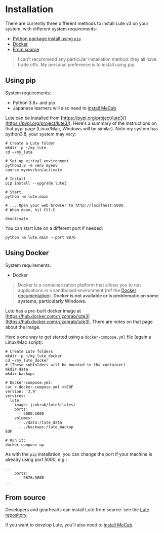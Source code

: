 # Installation

There are currently three different methods to install Lute v3 on your system, with different system requirements:

* [Python package install using `pip`](install.md#using-pip)
* [Docker](install.md#using-docker)
* [From source](install.md#from-source)

> I can't recommend any particular installation method: they all have trade offs.  My personal preference is to install using pip.

## Using pip

System requirements:

* Python 3.8+ and pip
* Japanese learners will also need to [install MeCab](./mecab.md)

Lute can be installed from [https://pypi.org/project/lute3/](https://pypi.org/project/lute3/).  Here's a summary of the instructions on that pypi page (Linux/Mac, Windows will be similar).  Note my system has python3.8, your system may vary:

```
# Create a Lute folder
mkdir -p ~/my_lute
cd ~/my_lute

# Set up virtual environment
python3.8 -m venv myenv
source myenv/bin/activate

# Install
pip install --upgrade lute3

# Start.
python -m lute.main

# ... Open your web browser to http://localhost:5000.
# When done, hit Ctl-C

deactivate
```

You can start lute on a different port if needed:

```
python -m lute.main --port 9876
```


## Using Docker

System requirements:

* Docker

> Docker is a containerization platform that allows you to run applications in a sandboxed environment (ref the [Docker documentation](https://docs.docker.com/)).  **Docker is not available or is problematic on some systems, particularly Windows.**

Lute has a pre-built docker image at [https://hub.docker.com/r/jzohrab/lute3](https://hub.docker.com/r/jzohrab/lute3).  There are notes on that page about the image.

Here's one way to get started using a `docker-compose.yml` file (again a Linux/Mac script):

```
# Create Lute folders
mkdir -p ~/my_lute_docker
cd ~/my_lute_docker
# (These subfolders will be mounted to the container)
mkdir data
mkdir backups

# Docker-compose.yml:
cat > docker-compose.yml <<EOF
version: '3.9'
services:
  lute:
    image: jzohrab/lute3:latest
    ports:
      - 5000:5000
    volumes:
      - ./data:/lute_data
      - ./backups:/lute_backup
EOF

# Run it:
docker compose up
```

As with the `pip` installation, you can change the port if your machine is already using port 5000, e.g.:

```
...
    ports:
      - 9876:5000
...
```

## From source

Developers and gearheads can install Lute from source: see the [Lute repository](https://github.com/jzohrab/lute-v3/blob/master/docs/development.md).

If you want to develop Lute, you'll also need to [install MeCab](./mecab.md).
